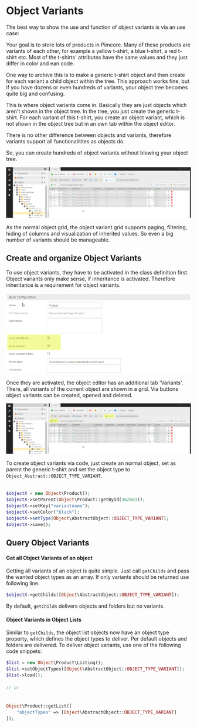 # Object Variants
The best way to show the use and function of object variants is via an use case:

Your goal is to store lots of products in Pimcore. Many of these products are variants of each other, for example a 
yellow t-shirt, a blue t-shirt, a red t-shirt etc. Most of the t-shirts' attributes have the same values and they 
just differ in color and ean code.

One way to archive this is to make a generic t-shirt object and then create for each variant a child object within the 
tree. This approach works fine, but if you have dozens or even hundreds of variants, your object tree becomes quite 
big and confusing.


This is where object variants come in. Basically they are just objects which aren't shown in the object tree. In the 
tree, you just create the generic t-shirt. For each variant of this t-shirt, you create an object variant, which is 
not shown in the object tree but in an own tab within the object editor.

There is no other difference between objects and variants, therefore variants support all functionalitites as objects do. 

So, you can create hundreds of object variants without blowing your object tree.

![Object Variants](../../../img/classes-variants.png)

As the normal object grid, the object variant grid supports paging, filtering, hiding of columns and visualization of 
inherited values. So even a big number of variants should be manageable.

## Create and organize Object Variants
To use object variants, they have to be activated in the class definition first. Object variants only make sense, 
if inheritance is activated. Therefore inheritance is a requirement for object variants.

![Object Variants](../../../img/classes-variants1.png)

Once they are activated, the object editor has an additional tab 'Variants'. There, all variants of the current object 
are shown in a grid. Via buttons object variants can be created, opened and deleted.

![Object Variants](../../../img/classes-variants2.png)


To create object variants via code, just create an normal object, set as parent the generic t-shirt and set the object 
type to `Object_Abstract::OBJECT_TYPE_VARIANT`.

```php

$objectX = new Object\Product();
$objectX->setParent(Object\Product::getById(362603));
$objectX->setKey("variantname");
$objectX->setColor("black");
$objectX->setType(Object\AbstractObject::OBJECT_TYPE_VARIANT);
$objectX->save();
```

## Query Object Variants

#### Get all Object Variants of an object
Getting all variants of an object is quite simple. Just call `getChilds` and pass the wanted object types as an array. 
If only variants should be returned use following line.

```php
$objectX->getChilds([Object\AbstractObject::OBJECT_TYPE_VARIANT]);
```

By default, `getChilds` delivers objects and folders but no variants.



#### Object Variants in Object Lists

Similar to `getChilds`, the object list objects now have an object type property, which defines the object types to 
deliver. Per default objects and folders are delivered. To deliver object variants, use one of the following code 
snippets:

```php
$list = new Object\Product\Listing();
$list->setObjectTypes([Object\AbstractObject::OBJECT_TYPE_VARIANT]);
$list->load();

// or


Object\Product::getList([
    "objectTypes" => [Object\AbstractObject::OBJECT_TYPE_VARIANT]
]);
```

